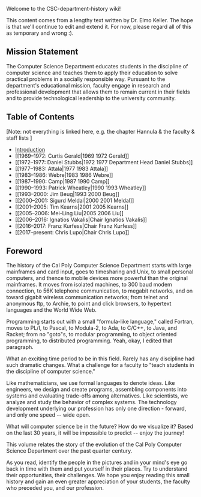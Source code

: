 Welcome to the CSC-department-history wiki!

This content comes from a lengthy text written by Dr. Elmo Keller. The hope is that we'll continue to edit and extend it. For now, please regard all of this as temporary and wrong :).

## Mission Statement

The Computer Science Department educates students in the discipline
of computer science and teaches them to apply their education to solve
practical problems in a socially responsible way. Pursuant to the
department's educational mission, faculty engage in research and professional
development that allows them to remain current in their fields and
to provide technological leadership to the university community.

## Table of Contents

[Note: not everything is linked here, e.g. the chapter Hannula & the faculty & staff lists ]

* [Introduction](./Introduction.md)
* [[1969–1972: Curtis Gerald|1969 1972 Gerald]]
* [[1972–1977: Daniel Stubbs|1972 1977 Department Head Daniel Stubbs]]
* [[1977–1983: Attala|1977 1983 Attala]]
* [[1983–1986: Webre|1983 1986 Webre]]
* [[1987–1990: Camp|1987 1990 Camp]]
* [[1990–1993: Patrick Wheatley|1990 1993 Wheatley]]
* [[1993–2000: Jim Beug|1993 2000 Beug]]
* [[2000–2001: Sigurd Meldal|2000 2001 Meldal]]
* [[2001–2005: Tim Kearns|2001 2005 Kearns]]
* [[2005–2006: Mei-Ling Liu|2005 2006 Liu]]
* [[2006–2016: Ignatios Vakalis|Chair Ignatios Vakalis]]
* [[2016–2017: Franz Kurfess|Chair Franz Kurfess]]
* [[2017–present: Chris Lupo|Chair Chris Lupo]]




## Foreword

The history of the Cal Poly Computer Science Department starts with
large mainframes and card input, goes to timesharing and Unix, to 
small personal computers,
and thence to mobile devices more powerful than
the original mainframes. It moves from isolated machines, to 300 baud
modem connection, to 56K telephone communication, to megabit networks,
and on toward gigabit wireless communication networks; from telnet and anonymous
ftp, to Archie, to point and click browsers, to hypertext languages
and the World Wide Web. 

Programming starts out with a small "formula-like language,"
called Fortran, moves to PL/I, to Pascal, to Modula-2, to Ada, to
C/C++, to Java, and Racket; from no "goto"s, to modular programming, to
object oriented programming, to distributed programming. Yeah, okay, I edited 
that paragraph.

What an exciting time period to be in this field. Rarely has any discipline
had such dramatic changes. What a challenge for a faculty to "teach
students in the discipline of computer science."

Like mathematicians, we use formal languages to denote ideas.
 Like engineers, we design and create programs, assembling
components into systems and evaluating trade-offs among alternatives.
Like scientists, we analyze and study the behavior of complex systems.
The technology development underlying our profession has only one
direction - forward, and only one speed -- wide open. 

What will computer science be in the future? How do we visualize it?
Based on the last 30 years, it will be impossible to predict -- enjoy
the journey!

This volume relates the story of the evolution of the Cal Poly Computer
Science Department over the past quarter century. 

As you read, identify the people in the pictures and in your mind's
eye go back in time with them and put yourself in their places. Try
to understand their opportunities, their challenges. We hope you enjoy
reading this small history and gain an even greater appreciation of
your students, the faculty who preceded you, and our profession.


